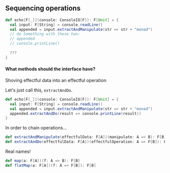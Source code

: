 ## Sequencing operations

```scala
def echo[F[_]](console: ConsoleIO[F]): F[Unit] = {
  val input: F[String] = console.readLine()
  val appended = input.extractAndManipulate(str => str + "monad")
  // do Something with these two:
  // appended
  // console.printLine()
  
  ???
}
```


#### What methods should the interface have?

Shoving effectful data into an effectful operation

Let's just call this, `extractAndDo`.
<!-- .element: class="fragment" data-fragment-index="1" -->


```scala
def echo[F[_]](console: ConsoleIO[F]): F[Unit] = {
  val input: F[String] = console.readLine()
  val appended = input.extractAndManipulate(str => str + "monad")
  appended.extractAndDo(result => console.printLine(result))
}
```


In order to chain operations...

```scala
def extractAndManipulate(effectfulData: F[A])(manipulate: A => B): F[B]
def extractAndDo(effectfulData: F[A])(effectfulOperation: A => F[B]): F[B]
```


Real names!

```scala
def map(a: F[A])(f: A => B): F[B]
def flatMap(a: F[A])(f: A => F[B]): F[B]
```
